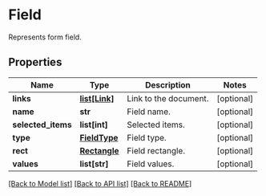 ﻿# Field
Represents form field.

## Properties
Name | Type | Description | Notes
------------ | ------------- | ------------- | -------------
**links** | [**list[Link]**](Link.md) | Link to the document. | [optional] 
**name** | **str** | Field name. | [optional] 
**selected_items** | **list[int]** | Selected items. | [optional] 
**type** | [**FieldType**](FieldType.md) | Field type. | [optional] 
**rect** | [**Rectangle**](Rectangle.md) | Field rectangle. | [optional] 
**values** | **list[str]** | Field values. | [optional] 

[[Back to Model list]](../README.md#documentation-for-models) [[Back to API list]](../README.md#documentation-for-api-endpoints) [[Back to README]](../README.md)


